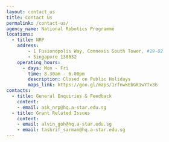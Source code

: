 ```yaml
---
layout: contact_us
title: Contact Us
permalink: /contact-us/
agency_name: National Robotics Programme
locations:
  - title: NRP
    address:
        - 1 Fusionopolis Way, Connexis South Tower, #19-02
        - Singapore 138632
    operating_hours:
      - days: Mon - Fri
        time: 8.30am - 6.00pm
        description: Closed on Public Holidays
        maps_link: https://goo.gl/maps/1rfnwkEbGK1wYTx36
contacts:
  - title: General Enquiries & Feedback
    content:
    - email: ask_nrp@hq.a-star.edu.sg
  - title: Grant Related Issues
    content:
    - email: alvin_goh@hq.a-star.edu.sg
    - email: tashrif_sarman@hq.a-star.edu.sg
---
```

  